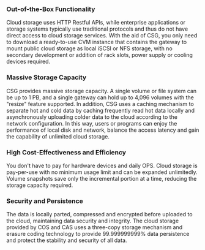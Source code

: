 ### Out-of-the-Box Functionality

Cloud storage uses HTTP Restful APIs, while enterprise applications or storage systems typically use traditional protocols and thus do not have direct access to cloud storage services. With the aid of CSG, you only need to download a ready-to-use CVM instance that contains the gateway to mount public cloud storage as local iSCSI or NFS storage, with no secondary development or addition of rack slots, power supply or cooling devices required.

### Massive Storage Capacity

CSG provides massive storage capacity. A single volume or file system can be up to 1 PB, and a single gateway can hold up to 4,096 volumes with the "resize" feature supported. In addition, CSG uses a caching mechanism to separate hot and cold data by caching frequently read hot data locally and asynchronously uploading colder data to the cloud according to the network configuration. In this way, users or programs can enjoy the performance of local disk and network, balance the access latency and gain the capability of unlimited cloud storage.

### High Cost-Effectiveness and Efficiency

You don't have to pay for hardware devices and daily OPS. Cloud storage is pay-per-use with no minimum usage limit and can be expanded unlimitedly. Volume snapshots save only the incremental portion at a time, reducing the storage capacity required.

### Security and Persistence

The data is locally parted, compressed and encrypted before uploaded to the cloud, maintaining data security and integrity. The cloud storage provided by COS and CAS uses a three-copy storage mechanism and erasure coding technology to provide 99.999999999% data persistence and protect the stability and security of all data.


